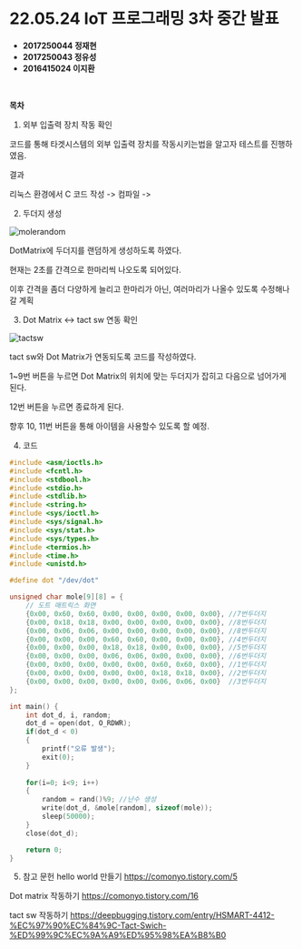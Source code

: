 # **22.05.24 IoT 프로그래밍 3차 중간 발표**

*   **2017250044 정재현**
*   **2017250043 정유성**
*   **2016415024 이지환**

<br/>

**목차**

1. 외부 입출력 장치 작동 확인

코드를 통해 타겟시스템의 외부 입출력 장치를 작동시키는법을 알고자
테스트를 진행하였음.

결과

리눅스 환경에서 C 코드 작성 -> 컴파일 -> 


2. 두더지 생성

![molerandom](https://user-images.githubusercontent.com/42956142/171040131-35691f1e-3d91-4ef9-97e8-e59a82b54963.gif)

DotMatrix에 두더지를 랜덤하게 생성하도록 하였다.

현재는 2초를 간격으로 한마리씩 나오도록 되어있다.

이후 간격을 좀더 다양하게 늘리고
한마리가 아닌, 여러마리가 나올수 있도록 수정해나갈 계획


3. Dot Matrix <-> tact sw 연동 확인

![tactsw](https://user-images.githubusercontent.com/42956142/171039957-e1ea9ae1-1c56-48c6-8567-4dffea4b4a04.gif)

tact sw와 Dot Matrix가 연동되도록 코드를 작성하였다.

1~9번 버튼을 누르면 Dot Matrix의 위치에 맞는 두더지가 잡히고
다음으로 넘어가게 된다.

12번 버튼을 누르면 종료하게 된다.

향후 10, 11번 버튼을 통해 아이템을 사용할수 있도록 할 예정.

4. 코드

```C
#include <asm/ioctls.h>
#include <fcntl.h>
#include <stdbool.h>
#include <stdio.h>
#include <stdlib.h>
#include <string.h>
#include <sys/ioctl.h>
#include <sys/signal.h>
#include <sys/stat.h>
#include <sys/types.h>
#include <termios.h>
#include <time.h>
#include <unistd.h>

#define dot "/dev/dot"

unsigned char mole[9][8] = {
    // 도트 매트릭스 화면
    {0x00, 0x60, 0x60, 0x00, 0x00, 0x00, 0x00, 0x00}, //7번두더지
    {0x00, 0x18, 0x18, 0x00, 0x00, 0x00, 0x00, 0x00}, //8번두더지
    {0x00, 0x06, 0x06, 0x00, 0x00, 0x00, 0x00, 0x00}, //8번두더지
    {0x00, 0x00, 0x00, 0x60, 0x60, 0x00, 0x00, 0x00}, //4번두더지
    {0x00, 0x00, 0x00, 0x18, 0x18, 0x00, 0x00, 0x00}, //5번두더지
    {0x00, 0x00, 0x00, 0x06, 0x06, 0x00, 0x00, 0x00}, //6번두더지
    {0x00, 0x00, 0x00, 0x00, 0x00, 0x60, 0x60, 0x00}, //1번두더지
    {0x00, 0x00, 0x00, 0x00, 0x00, 0x18, 0x18, 0x00}, //2번두더지
    {0x00, 0x00, 0x00, 0x00, 0x00, 0x06, 0x06, 0x00}  //3번두더지
};

int main() {
    int dot_d, i, random;
    dot_d = open(dot, O_RDWR);
    if(dot_d < 0)
    {
        printf("오류 발생");
        exit(0);
    }
    
    for(i=0; i<9; i++)
    {
        random = rand()%9; //난수 생성
        write(dot_d, &mole[random], sizeof(mole));
        sleep(50000);
    }
    close(dot_d);

    return 0;
}
```
5. 참고 문헌
hello world 만들기
https://comonyo.tistory.com/5

Dot matrix 작동하기
https://comonyo.tistory.com/16

tact sw 작동하기
https://deepbugging.tistory.com/entry/HSMART-4412-%EC%97%90%EC%84%9C-Tact-Swich-%ED%99%9C%EC%9A%A9%ED%95%98%EA%B8%B0
